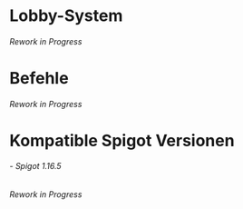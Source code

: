 # Lobby-System
######                                                            Rework in Progress
# Befehle
######                                                            Rework in Progress
# Kompatible Spigot Versionen
###### - Spigot 1.16.5
######                                                            Rework in Progress

